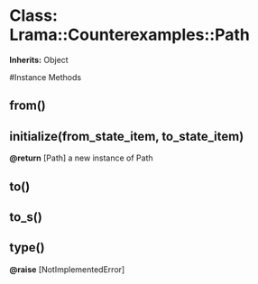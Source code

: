 # Class: Lrama::Counterexamples::Path
**Inherits:** Object
    




#Instance Methods
## from() [](#method-i-from)

## initialize(from_state_item, to_state_item) [](#method-i-initialize)

**@return** [Path] a new instance of Path

## to() [](#method-i-to)

## to_s() [](#method-i-to_s)

## type() [](#method-i-type)

**@raise** [NotImplementedError] 

